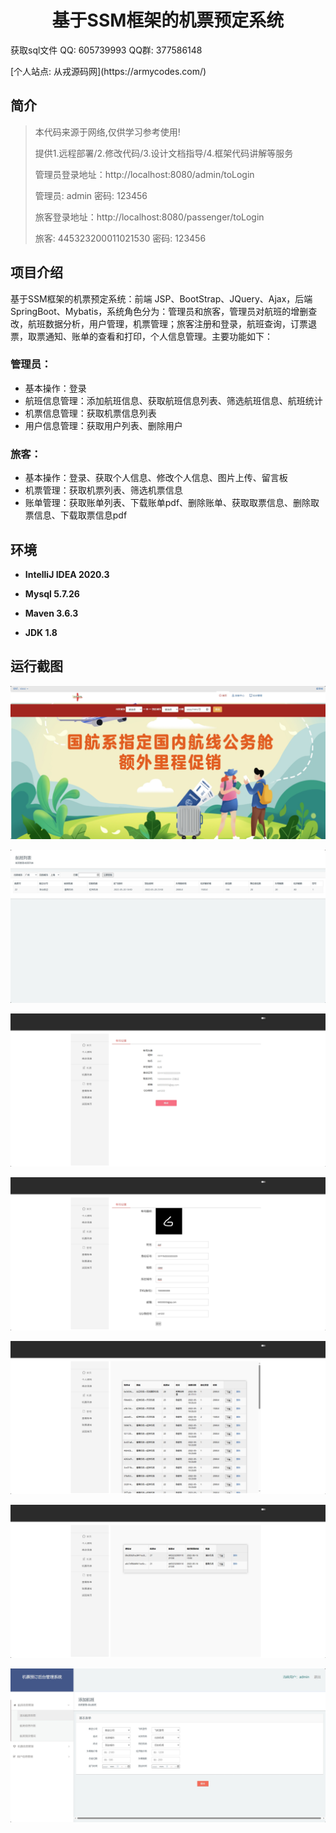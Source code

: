 <p><h1 align="center">基于SSM框架的机票预定系统</h1></p>

<p> 获取sql文件 QQ: 605739993 QQ群: 377586148 </p>
<p> [个人站点: 从戎源码网](https://armycodes.com/)</p>

## 简介

> 本代码来源于网络,仅供学习参考使用!
>
> 提供1.远程部署/2.修改代码/3.设计文档指导/4.框架代码讲解等服务
>
> 管理员登录地址：http://localhost:8080/admin/toLogin
>
> 管理员: admin 密码: 123456
>
> 旅客登录地址：http://localhost:8080/passenger/toLogin
>
> 旅客: 445323200011021530 密码: 123456
>

## 项目介绍

基于SSM框架的机票预定系统：前端 JSP、BootStrap、JQuery、Ajax，后端 SpringBoot、Mybatis，系统角色分为：管理员和旅客，管理员对航班的增删查改，航班数据分析，用户管理，机票管理；旅客注册和登录，航班查询，订票退票，取票通知、账单的查看和打印，个人信息管理。主要功能如下：

### 管理员：

- 基本操作：登录
- 航班信息管理：添加航班信息、获取航班信息列表、筛选航班信息、航班统计
- 机票信息管理：获取机票信息列表
- 用户信息管理：获取用户列表、删除用户

### 旅客：

- 基本操作：登录、获取个人信息、修改个人信息、图片上传、留言板
- 机票管理：获取机票列表、筛选机票信息
- 账单管理：获取账单列表、下载账单pdf、删除账单、获取取票信息、删除取票信息、下载取票信息pdf

## 环境

- <b>IntelliJ IDEA 2020.3</b>

- <b>Mysql 5.7.26</b>

- <b>Maven 3.6.3</b>

- <b>JDK 1.8</b>


## 运行截图
![](screenshot/1.png)

![](screenshot/2.png)

![](screenshot/3.png)

![](screenshot/4.png)

![](screenshot/5.png)

![](screenshot/6.png)

![](screenshot/7.png)
